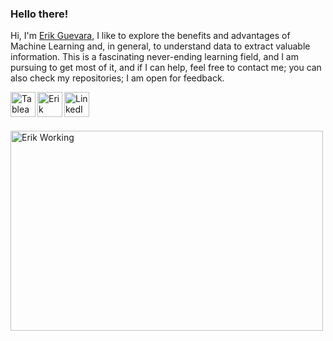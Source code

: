 ### Hello there!
Hi, I'm [Erik Guevara](https://www.linkedin.com/in/guevara-erik), I like to explore the benefits and advantages of Machine Learning and, in general, to understand data to extract valuable information. This is a fascinating never-ending learning field, and I am pursuing to get most of it, and if I can help, feel free to contact me; you can also check my repositories; I am open for feedback.

<a href="https://public.tableau.com/app/profile/erik.guevara">
  <img align="left" alt="Tableau Portfolio" width="40px" src="https://cdn.worldvectorlogo.com/logos/tableau-software.svg" />
</a>

<a href="https://eportfolio.mygreatlearning.com/erik-antonio-guevara-merino">
  <img align="left" alt="Erik Guevara | Academic ePortfolio" width="40px" src="https://upload.wikimedia.org/wikipedia/commons/thumb/c/c3/License_icon-mit.svg/1200px-License_icon-mit.svg.png" />
</a>

<a href="https://www.linkedin.com/in/guevara-erik">
  <img align="left" alt="LinkedIn Profile" width="40px" src="https://raw.githubusercontent.com/peterthehan/peterthehan/master/assets/linkedin.svg" />
</a>

<br />
<p>&nbsp;

<p>
  <img align="center" alt="Erik Working" src="https://github.com/abhisheknaiidu/abhisheknaiidu/blob/master/code.gif?raw=true" width="500" height="320" />

<!--END_SECTION:waka-->

